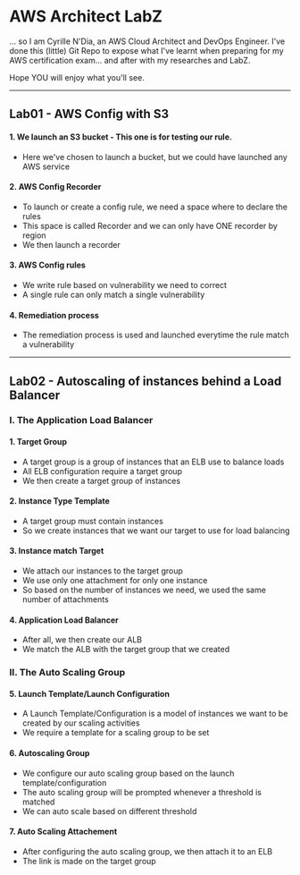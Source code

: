 # AWS Architect LabZ
... so I am Cyrille N'Dia, an AWS Cloud Architect and DevOps Engineer.
I've done this (little) Git Repo to expose what I've learnt when preparing for my AWS certification exam... and after with my researches and LabZ.

Hope YOU will enjoy what you'll see.

---
## Lab01 - AWS Config with S3
#### 1. We launch an S3 bucket - This one is for testing our rule.
- Here we've chosen to launch a bucket, but we could have launched any AWS service

#### 2. AWS Config Recorder
- To launch or create a config rule, we need a space where to declare the rules
- This space is called Recorder and we can only have ONE recorder by region
- We then launch a recorder

#### 3. AWS Config rules
- We write rule based on vulnerability we need to correct
- A single rule can only match a single vulnerability

#### 4. Remediation process
- The remediation process is used and launched everytime the rule match a vulnerability

---
## Lab02 - Autoscaling of instances behind a Load Balancer
### I. The Application Load Balancer
#### 1. Target Group
- A target group is a group of instances that an ELB use to balance loads
- All ELB configuration require a target group
- We then create a target group of instances

#### 2. Instance Type Template
- A target group must contain instances
- So we create instances that we want our target to use for load balancing

#### 3. Instance match Target
- We attach our instances to the target group
- We use only one attachment for only one instance
- So based on the number of instances we need, we used the same number of attachments

#### 4. Application Load Balancer
- After all, we then create our ALB
- We match the ALB with the target group that we created

### II. The Auto Scaling Group

#### 5. Launch Template/Launch Configuration
- A Launch Template/Configuration is a model of instances we want to be created by our scaling activities
- We require a template for a scaling group to be set

#### 6. Autoscaling Group
- We configure our auto scaling group based on the launch template/configuration
- The auto scaling group will be prompted whenever a threshold is matched
- We can auto scale based on different threshold

#### 7. Auto Scaling Attachement
- After configuring the auto scaling group, we then attach it to an ELB
- The link is made on the target group
